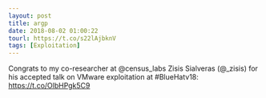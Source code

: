 ```yaml
---
layout: post
title: argp
date: 2018-08-02 01:00:22
tourl: https://t.co/s22lAjbknV
tags: [Exploitation]
---
```

Congrats to my co-researcher at @census_labs Zisis Sialveras (@_zisis) for his accepted talk on VMware exploitation at #BlueHatv18: https://t.co/OlbHPgk5C9
